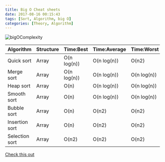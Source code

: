 ```yaml
---
title: Big O Cheat sheets
date: 2017-08-16 00:15:43
tags: [Sort, Algorithm, big O]
categories: [Theory, Algorithm]
---
```


![bigOComplexity](/bigOComplexity.jpg "bigOComplexity")

|Algorithm|Structure|Time:Best|Time:Average|Time:Worst|Space:Worst|
|:--|:-|:-|:-|:-|:-|
|Quick sort|Array|O(n log(n))|O(n log(n))|O(n2)|O(n)|
|Merge sort|Array|O(n log(n))|O(n log(n))|O(n log(n))|O(n)|
|Heap sort|Array|O(n)|O(n log(n))|O(n log(n))|O(1)|
|Smooth sort|Array|O(n)|O(n log(n))|O(n log(n))|O(1)|
|Bubble sort|Array|O(n)|O(n2)|O(n2)|O(1)|
|Insertion sort|Array|O(n)|O(n2)|O(n2)|O(1)|
|Selection sort|Array|O(n2)|O(n2)|O(n2)|O(1)|

[Check this out]( http://cooervo.github.io/Algorithms-DataStructures-BigONotation/big-O-notation.html)
